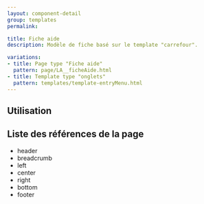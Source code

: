 ```yaml
---
layout: component-detail
group: templates
permalink:

title: Fiche aide
description: Modèle de fiche basé sur le template "carrefour". 

variations:
- title: Page type "Fiche aide"
  pattern: page/LA__ficheAide.html
- title: Template type "onglets"
  pattern: templates/template-entryMenu.html
---
```

## Utilisation



## Liste des références de la page

* header
* breadcrumb
* left
* center
* right
* bottom
* footer